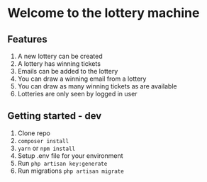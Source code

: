# Welcome to the lottery machine

## Features
1. A new lottery can be created
2. A lottery has winning tickets
3. Emails can be added to the lottery
4. You can draw a winning email from a lottery
5. You can draw as many winning tickets as are available
6. Lotteries are only seen by logged in user

## Getting started - dev
1. Clone repo
2. `composer install`
3. `yarn` or `npm install`
4. Setup .env file for your environment
5. Run `php artisan key:generate`
6. Run migrations `php artisan migrate`
